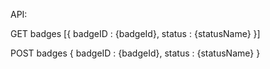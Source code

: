 API:

GET badges
    [{ badgeID : {badgeId}, status : {statusName} }]
    
POST badges
    { badgeID : {badgeId}, status : {statusName} }
